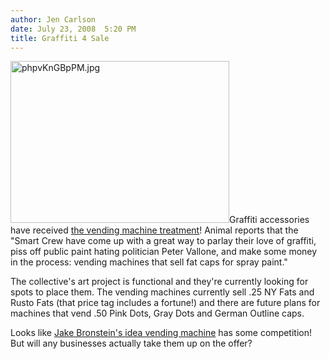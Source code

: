 ```yaml
---
author: Jen Carlson
date: July 23, 2008  5:20 PM
title: Graffiti 4 Sale
---
```


<p><img alt="phpvKnGBpPM.jpg" src="https://web.archive.org/web/20120602074647im_/http://gothamist.com/attachments/arts_jen/phpvKnGBpPM.jpg" width="350" height="259" class="left">Graffiti accessories have received <a href="https://web.archive.org/web/20120602074647/http://animalnewyork.com/news/2008/07/smart-idea-for-selling-graffit.php">the vending machine treatment</a>! Animal reports that the &quot;Smart Crew have come up with a great way to parlay their love of graffiti, piss off public paint hating politician Peter Vallone, and make some money in the process: vending machines that sell fat caps for spray paint.&quot; </p>

<p>The collective&apos;s art project is functional and they&apos;re currently looking for spots to place them. The vending machines currently sell .25 NY Fats and Rusto Fats (that price tag includes a fortune!) and there are future plans for machines that vend .50 Pink Dots, Gray Dots and German Outline caps. </p>

<p>Looks like <a href="https://web.archive.org/web/20120602074647/http://gothamist.com/2008/07/16/funometer.php">Jake Bronstein&apos;s idea vending machine</a> has some competition! But will any businesses actually take them up on the offer?</p>